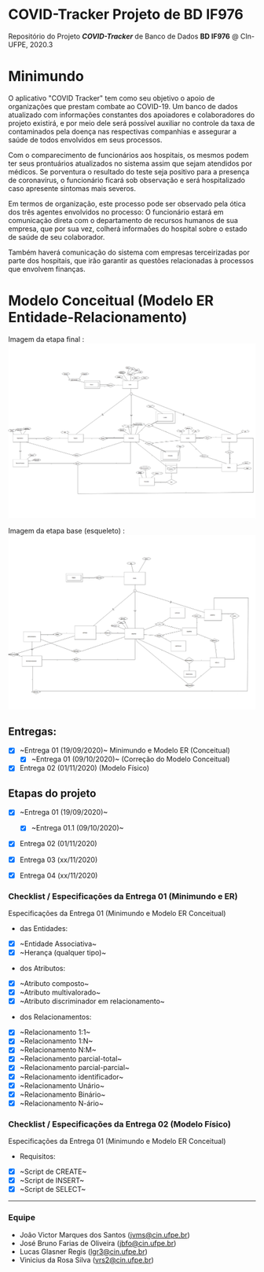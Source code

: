 # COVID-Tracker **Projeto de BD IF976**
Repositório do Projeto **_COVID-Tracker_** de Banco de Dados **BD IF976** @ CIn-UFPE, 2020.3


# Minimundo
O aplicativo "COVID Tracker" tem como seu objetivo o apoio de organizações que prestam combate ao COVID-19. Um banco de dados atualizado com informações constantes dos apoiadores e colaboradores do projeto existirá, e por meio dele será possível auxiliar no controle da taxa de contaminados pela doença nas respectivas companhias e assegurar a saúde de todos envolvidos em seus processos.  

Com o comparecimento de funcionários aos hospitais, os mesmos podem ter seus prontuários atualizados no sistema assim que sejam atendidos por médicos. Se porventura o resultado do teste seja positivo para a presença de coronavírus, o funcionário ficará sob observação e será hospitalizado caso apresente sintomas mais severos.  

Em termos de organização, este processo pode ser observado pela ótica dos três agentes envolvidos no processo: O funcionário estará em comunicação direta com o departamento de recursos humanos de sua empresa, que por sua vez, colherá informaões do hospital sobre o estado de saúde de seu colaborador.  

Também haverá comunicação do sistema com empresas terceirizadas por parte dos hospitais, que irão garantir as questões relacionadas à processos que envolvem finanças.  


# Modelo Conceitual (Modelo ER Entidade-Relacionamento)
Imagem da etapa final :  
![Imagem de Covid_Tracker_Model](/assets/Covid_Tracker_Model.png)

Imagem da etapa base (esqueleto) :  
![Imagem de Modelo_Esqueleto](/assets/Modelo_Esqueleto.png)


## Entregas:
- [x] ~Entrega 01 (19/09/2020)~ Minimundo e Modelo ER (Conceitual)
  - [x] ~Entrega 01 (09/10/2020)~ (Correção do Modelo Conceitual)
- [x] Entrega 02 (01/11/2020) (Modelo Físico)

## Etapas do projeto 
- [x] ~Entrega 01 (19/09/2020)~
  - [x] ~Entrega 01.1 (09/10/2020)~ 
- [x] Entrega 02 (01/11/2020) 
- [x] Entrega 03 (xx/11/2020)  
- [x] Entrega 04 (xx/11/2020)  


### Checklist / Especificações da Entrega 01 (Minimundo e ER)
Especificações da Entrega 01 (Minimundo e Modelo ER Conceitual)

* das Entidades:
- [x] ~Entidade Associativa~
- [x] ~Herança (qualquer tipo)~

* dos Atributos:
- [x] ~Atributo composto~
- [x] ~Atributo multivalorado~
- [x] ~Atributo discriminador em relacionamento~

* dos Relacionamentos:
- [x] ~Relacionamento 1:1~
- [x] ~Relacionamento 1:N~
- [x] ~Relacionamento N:M~
- [x] ~Relacionamento parcial-total~
- [x] ~Relacionamento parcial-parcial~
- [x] ~Relacionamento identificador~
- [x] ~Relacionamento Unário~
- [x] ~Relacionamento Binário~
- [x] ~Relacionamento N-ário~

### Checklist / Especificações da Entrega 02 (Modelo Físico)
Especificações da Entrega 01 (Minimundo e Modelo ER Conceitual)

* Requisitos:
- [x] ~Script de CREATE~
- [x] ~Script de INSERT~
- [x] ~Script de SELECT~

---

### Equipe
* João Victor Marques dos Santos ([jvms@cin.ufpe.br](mailto:jvms@cin.ufpe.br))
* José Bruno Farias de Oliveira ([jbfo@cin.ufpe.br](mailto:jbfo@cin.ufpe.br))
* Lucas Glasner Regis ([lgr3@cin.ufpe.br](mailto:lgr3@cin.ufpe.br))
* Vinicius da Rosa Silva ([vrs2@cin.ufpe.br](mailto:vrs2@cin.ufpe.br))
